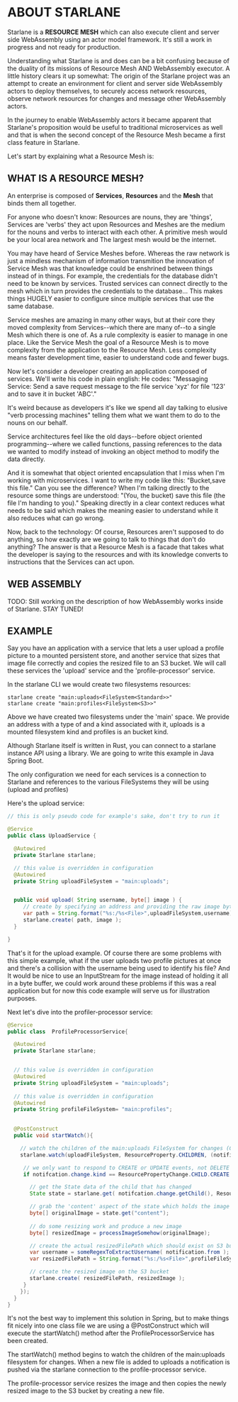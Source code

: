 # ABOUT STARLANE
Starlane is a **RESOURCE MESH** which can also execute client and server side WebAssembly using an actor model framework.  It's still a work in progress and not ready for production.

Understanding what Starlane is and does can be a bit confusing because of the duality of its missions of Resource Mesh AND WebAssembly executor.  A little history clears it up somewhat:  The origin of the Starlane project was an attempt to create an environment for client and server side WebAssembly actors to deploy themselves, to securely access network resources, observe network resources for changes and message other WebAssembly actors.  

In the journey to enable WebAssembly actors it became apparent that Starlane's proposition would be useful to traditional microservices as well and that is when the second concept of the Resource Mesh became a first class feature in Starlane.  

Let's start by explaining what a Resource Mesh is:

## WHAT IS A RESOURCE MESH?
An enterprise is composed of **Services**, **Resources** and the **Mesh** that binds them all together.  

For anyone who doesn't know: Resources are nouns, they are 'things', Services are 'verbs' they act upon Resources and Meshes are the medium for the nouns and verbs to interact with each other. A primitive mesh would be your local area network and The largest mesh would be the internet. 

You may have heard of Service Meshes before. Whereas the raw network is just a mindless mechanism of information transmition the innovation of Service Mesh was that knowledge could be enshrined between things instead of in things. For example, the credentials for the database didn't need to be known by services. Trusted services can connect directly to the mesh which in turn provides the credentials to the database... This makes things HUGELY easier to configure since multiple services that use the same database.

Service meshes are amazing in many other ways, but at their core they moved complexity from Services--which there are many of--to a single Mesh which there is one of. As a rule complexity is easier to manage in one place. Like the Service Mesh the goal of a Resource Mesh is to move complexity from the application to the Resource Mesh.  Less complexity means faster development time, easier to understand code and fewer bugs.

Now let's consider a developer creating an application composed of services. We'll write his code in plain english: He codes: "Messaging Service: Send a save request message to the file service 'xyz' for file '123' and to save it in bucket 'ABC'." 

It's weird because as developers it's like we spend all day talking to elusive "verb processing machines"  telling them what we want them to do to the nouns on our behalf.

Service architectures feel like the old days--before object oriented programming--where we called functions, passing references to the data we wanted to modify instead of invoking an object method to modify the data directly.

And it is somewhat that object oriented encapsulation that I miss when I'm working with microservices.  I want to write my code like this: "Bucket,save this file."  Can you see the difference?  When I'm talking directly to the resource some things are understood: "(You, the bucket) save this file (the file I'm handing to you)."  Speaking directly in a clear context reduces what needs to be said which makes the meaning easier to understand while it also reduces what can go wrong.
 
Now, back to the technology: Of course, Resources aren't supposed to do anything, so how exactly are we going to talk to things that don't do anything? The answer is that a Resource Mesh is a facade that takes what the developer is saying to the resources and with its knowledge converts to instructions that the Services can act upon.

## WEB ASSEMBLY
TODO: Still working on the description of how WebAssembly works inside of Starlane. STAY TUNED!

## EXAMPLE
Say you have an application with a service that lets a user upload a profile picture to a mounted persistent store, and another service that sizes that image file correctly and copies the resized file to an S3 bucket.  We will call these services the 'upload' service and the 'profile-processor' service. 

In the starlane CLI we would create two filesystems resources:

```
starlane create "main:uploads<FileSystem<Standard>>"
starlane create "main:profiles<FileSystem<S3>>"
```

Above we have created two filesystems under the 'main' space.  We provide an address with a type of <FileSystem> and a kind associated with it, uploads is a <Standard> mounted filesystem kind and profiles is an <S3> bucket kind.  

Although Starlane itself is written in Rust, you can connect to a starlane instance API using a library.  We are going to write this example in Java Spring Boot.  

The only configuration we need for each services is a connection to Starlane and references to the various FileSystems they will be using (upload and profiles)

Here's the upload service:

```java
// this is only pseudo code for example's sake, don't try to run it

@Service
public class UploadService {

  @Autowired
  private Starlane starlane;

  // this value is overridden in configuration
  @Autowired
  private String uploadFileSystem = "main:uploads";


  public void upload( String username, byte[] image ) {
     // create by specifying an address and providing the raw image bytes as the state
     var path = String.format("%s:/%s<File>",uploadFileSystem,username);
     starlane.create( path, image );   
  }

}
```

That's it for the upload example.  Of course there are some problems with this simple example, what if the user uploads two profile pictures at once and there's a collision with the username being used to identify his file?  And It would be nice to use an InputStream for the image instead of holding it all in a byte buffer, we could work around these problems if this was a real application but for now this code example will serve us for illustration purposes.

Next let's dive into the profiler-processor service:


```java
@Service
public class  ProfileProcessorService{

  @Autowired
  private Starlane starlane;


  // this value is overridden in configuration
  @Autowired 
  private String uploadFileSystem = "main:uploads";
 
  // this value is overridden in configuration
  @Autowired
  private String profileFileSystem= "main:profiles";
 

  @PostConstruct
  public void startWatch(){

    // watch the children of the main:uploads FileSystem for changes (CREATE & DELETE)
    starlane.watch(uploadFileSystem, ResourceProperty.CHILDREN, (notification)-> {

     // we only want to respond to CREATE or UPDATE events, not DELETE
     if notifcation.change.kind == ResourcePropertyChange.CHILD.CREATE {

       // get the State data of the child that has changed
       State state = starlane.get( notifcation.change.getChild(), ResourceProperty.STATE );

       // grab the 'content' aspect of the state which holds the image content
       byte[] originalImage = state.get("content"); 
       
       // do some resizing work and produce a new image
       byte[] resizedImage = processImageSomehow(originalImage);

       // create the actual resizedFilePath which should exist on S3 bucket
       var username = someRegexToExtractUsername( notification.from );
       var resizedFilePath = String.format("%s:/%s<File>",profileFileSystem,username);

       // create the resized image on the S3 bucket
       starlane.create( resizedFilePath, resizedImage );
     }
    }); 
  }
}
```



It's not the best way to implement this solution in Spring, but to make things fit nicely into one class file we are using a @PostConstruct which will execute the startWatch() method after the ProfileProcessorService has been created.

The startWatch() method begins to watch the children of the main:uploads filesystem for changes. When a new file is added to uploads a notification is pushed via the starlane connection to the profile-processor service.  

The profile-processor service resizes the image and then copies the newly resized image to the S3 bucket by creating a new file.  


